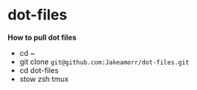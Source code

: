 # dot-files
**How to pull dot files**
* cd ~
* git clone `git@github.com:Jakeamorr/dot-files.git`
* cd dot-files
* stow zsh tmux
